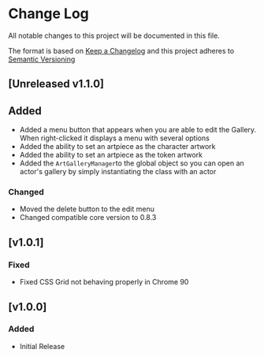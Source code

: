 # Change Log

All notable changes to this project will be documented in this file.

The format is based on [Keep a Changelog](http://keepachangelog.com/) and this project adheres to [Semantic Versioning](http://semver.org/)

<!--
## [Unreleased]

### Added

### Changed

### Deprecated

### Removed

### Fixed

### Security
-->

## [Unreleased v1.1.0]

## Added

-   Added a menu button that appears when you are able to edit the Gallery. When right-clicked it displays a menu with several options
-   Added the ability to set an artpiece as the character artwork
-   Added the ability to set an artpiece as the token artwork
-   Added the `ArtGalleryManager`to the global object so you can open an actor's gallery by simply instantiating the class with an actor

### Changed

-   Moved the delete button to the edit menu
-   Changed compatible core version to 0.8.3

## [v1.0.1]

### Fixed

-   Fixed CSS Grid not behaving properly in Chrome 90

## [v1.0.0]

### Added

-   Initial Release
